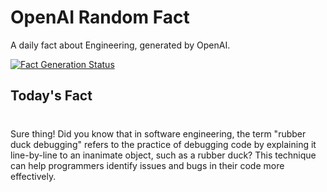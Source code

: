 
# OpenAI Random Fact
A daily fact about Engineering, generated by OpenAI.

[![Fact Generation Status](https://github.com/MarioVidoni/openai-daily-fact/actions/workflows/main.yml/badge.svg)](https://github.com/MarioVidoni/openai-daily-fact/actions/workflows/main.yml)

## Today's Fact
# 
Sure thing! Did you know that in software engineering, the term "rubber duck debugging" refers to the practice of debugging code by explaining it line-by-line to an inanimate object, such as a rubber duck? This technique can help programmers identify issues and bugs in their code more effectively.